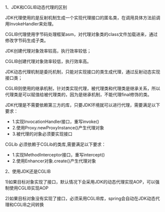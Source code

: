 1、JDK和CGLIB动态代理的区别

JDK代理使用的是反射机制生成一个实现代理接口的匿名类，在调用具体方法前调用InvokeHandler来处理。

CGLIB代理使用字节码处理框架asm，对代理对象类的class文件加载进来，通过修改字节码生成子类。

JDK创建代理对象效率较高，执行效率较低；

CGLIB创建代理对象效率较低，执行效率高。

JDK动态代理机制是委托机制，只能对实现接口的类生成代理，通过反射动态实现接口类；

CGLIB则使用的继承机制，针对类实现代理，被代理类和代理类是继承关系，所以代理类是可以赋值给被代理类的，因为是继承机制，不能代理final修饰的类。

JDK代理是不需要依赖第三方的库，只要JDK环境就可以进行代理，需要满足以下要求：
+ 1.实现InvocationHandler接口，重写invoke()
+ 2.使用Proxy.newProxyInstance()产生代理对象
+ 3.被代理的对象必须要实现接口

CGLib 必须依赖于CGLib的类库,需要满足以下要求：
+ 1.实现MethodInterceptor接口，重写intercept()
+ 2.使用Enhancer对象.create()产生代理对象

2、使用JDK还是CGLIB

1)如果目标对象实现了接口，默认情况下会采用JDK的动态代理实现AOP，可以强制使用CGLIB实现AOP

2)如果目标对象没有实现了接口，必须采用CGLIB库，spring会自动在JDK动态代理和CGLIB之间转换